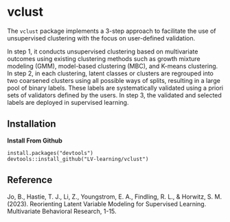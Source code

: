 # vclust

The `vclust` package implements a 3-step approach to facilitate the use of unsupervised clustering with the focus on user-defined validation. 

In step 1, it conducts unsupervised clustering based on multivariate outcomes using existing clustering methods such as growth mixture modeling (GMM), model-based clustering (MBC), and K-means clustering. In step 2, in each clustering, latent classes or clusters are regrouped into two coarsened clusters using all possible ways of splits, resulting in a large pool of binary labels. These labels are systematically validated using a priori sets of validators defined by the users. In step 3, the validated and selected labels are deployed in supervised learning.

## Installation

**Install From Github**

```
install.packages("devtools")
devtools::install_github("LV-learning/vclust")
```

## Reference

Jo, B., Hastie, T. J., Li, Z., Youngstrom, E. A., Findling, R. L., & Horwitz, S. M. (2023). Reorienting Latent Variable Modeling for Supervised Learning. Multivariate Behavioral Research, 1-15.
